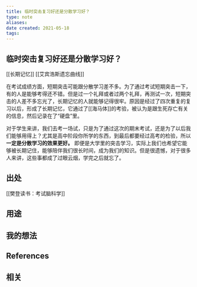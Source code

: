 ```yaml
---
title: 临时突击复习好还是分散学习好？ 
type: note
aliases: 
date created: 2021-05-18
tags: 
---
```

## 临时突击复习好还是分散学习好？ 

[[长期记忆]] [[艾宾浩斯遗忘曲线]]

在考试成绩方面，短期突击可能跟分散学习差不多。为了通过考试短期突击一下，有的人是能够考得还不错。但是过一个礼拜或者过两个礼拜，再测试一次，短期突击的人差不多忘光了，长期记忆的人就能够记得很牢。原因是经过了四次重复的复习以后，形成了长期记忆，它通过了[[海马体]]的考验，被认为是跟生死存亡有关的信息，然后记录在了“硬盘”里。

对于学生来讲，我们去考一场试，只是为了通过这次的期末考试，还是为了以后我们能够用得上？尤其是高中阶段你所学的东西，到最后都要经过高考的检验，所以**一定是分散学习的效果更好。** 即便是大学里的突击学习，实际上我们也希望它能够被长期记住，能够陪伴我们很长时间，成为我们的知识。但是很遗憾，对于很多人来讲，这些事都成了过眼云烟，学完之后就忘了。



## 出处

[[樊登读书：考试脑科学]]

## 用途




## 我的想法



## References



## 相关

